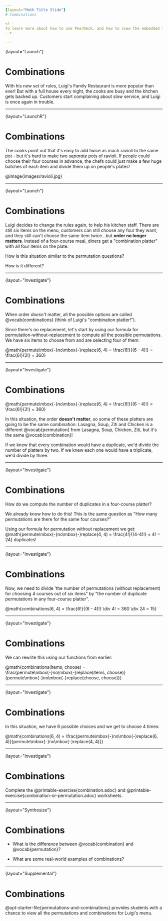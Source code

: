 ```yaml
---
{layout="Math Title Slide"}
# Combinations

<!--
To learn more about how to use PearDeck, and how to view the embedded links on these slides without going into present mode visit https://help.peardeck.com/en
-->

---
```

{layout="Launch"}
# Combinations

With his new set of rules, Luigi's Family Restaurant is more popular than ever! But with a full house every night, the cooks are busy and the kitchen gets backed up. Customers start complaining about slow service, and Luigi is once again in trouble.

---
{layout="LaunchR"}
# Combinations

The cooks point out that it's easy to add twice as much ravioli to the same pot - but it's hard to make two _separate_ pots of ravioli. If people could choose their four courses in advance, the chefs could just make a few huge batches of each item and divide them up on people's plates!

@image{images/ravioli.jpg}

---
{layout="Launch"}
# Combinations

Luigi decides to change the rules again, to help his kitchen staff. There are still six items on the menu, customers can still choose any four they want, and they still can't choose the same item twice...but **order no longer matters**. Instead of a four-course meal, diners get a "combination platter" with all four items on the plate.

How is this situation similar to the permutation questions?

How is it different?

---
{layout="Investigate"}
# Combinations

When order _doesn't_ matter, all the possible options are called @vocab{combinations} (think of Luigi's "combination platter!").

Since there's no replacement, let's start by using our formula for permutation-without-replacement to compute all the possible permutations. We have six items to choose from and are selecting four of them:

@math{permute\mbox{-}no\mbox{-}replace(6, 4) = \frac{6!}{(6 - 4)!} = \frac{6!}{2!} = 360}

---
{layout="Investigate"}
# Combinations

@math{permute\mbox{-}no\mbox{-}replace(6, 4) = \frac{6!}{(6 - 4)!} = \frac{6!}{2!} = 360}

In this situation, the order __doesn't matter__, so some of these platters are going to be the same combination: Lasagna, Soup, Ziti and Chicken is a different @vocab{permutation} from Lasagna, Soup, Chicken, Ziti, but it's the same @vocab{combination}! 

If we knew that every combination would have a duplicate, we'd divide the number of platters by two. If we knew each one would have a triplicate, we'd divide by three.


---
{layout="Investigate"}
# Combinations

How do we compute the number of duplicates in a four-course platter?

We already know how to do this! This is the same question as "How many permutations are there for the same four courses?"

Using our formula for permutation without replacement we get:
@math{permute\mbox{-}no\mbox{-}replace(4, 4) = \frac{4!}{(4-4)!} = 4! = 24} duplicates!

---
{layout="Investigate"}
# Combinations

Now, we need to divide 'the number of permutations (without replacement) for choosing 4 courses out of six items" by "the number of duplicate permutations in any four-course platter".

@math{combinations(6, 4) = \frac{6!}{(6 - 4)!} \div 4! = 360 \div 24 = 15}


---
{layout="Investigate"}
# Combinations

We can rewrite this using our functions from earlier:

@math{combinations(items, choose) = \frac{permute\mbox{-}no\mbox{-}replace(items, choose)}{permute\mbox{-}no\mbox{-}replace(choose, choose)}}


---
{layout="Investigate"}
# Combinations


In this situation, we have 6 possible choices and we get to choose 4 times:

@math{combinations(6, 4) = \frac{permute\mbox{-}no\mbox{-}replace(6, 4)}{permute\mbox{-}no\mbox{-}replace(4, 4)}}

---
{layout="Investigate"}
# Combinations

Complete the @printable-exercise{combination.adoc} and @printable-exercise{combination-or-permutation.adoc} worksheets.

---
{layout="Synthesize"}
# Combinations

- What is the difference between @vocab{combination} and @vocab{permutation}?

- What are some real-world examples of combinations?

---
{layout="Supplemental"}
# Combinations

@opt-starter-file{permutations-and-combinations} provides students with a chance to view all the permutations and combinations for Luigi's menu.